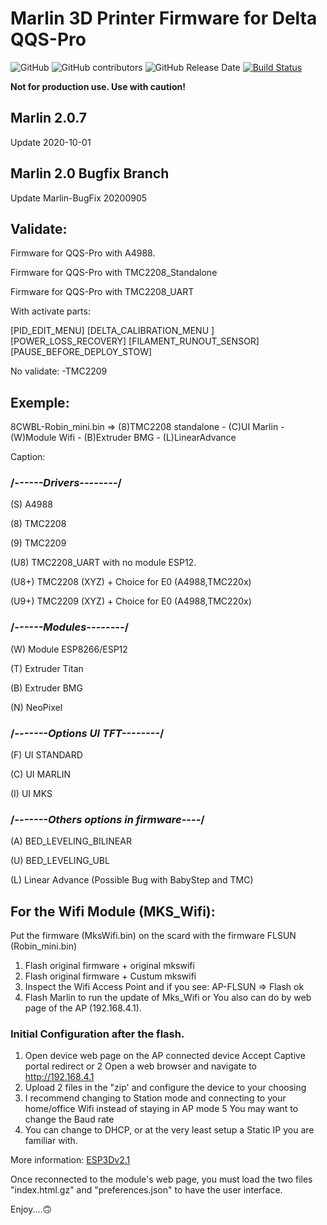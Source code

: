 # Marlin 3D Printer Firmware for Delta QQS-Pro

![GitHub](https://img.shields.io/github/license/marlinfirmware/marlin.svg)
![GitHub contributors](https://img.shields.io/github/contributors/marlinfirmware/marlin.svg)
![GitHub Release Date](https://img.shields.io/github/release-date/marlinfirmware/marlin.svg)
[![Build Status](https://github.com/MarlinFirmware/Marlin/workflows/CI/badge.svg?branch=bugfix-2.0.x)](https://github.com/MarlinFirmware/Marlin/actions)

__Not for production use. Use with caution!__

## Marlin 2.0.7 
 Update 2020-10-01
 
## Marlin 2.0 Bugfix Branch
 Update Marlin-BugFix 20200905

  ## Validate:

Firmware for QQS-Pro with A4988.

Firmware for QQS-Pro with TMC2208_Standalone

Firmware for QQS-Pro with TMC2208_UART

With activate parts:

[PID_EDIT_MENU]
[DELTA_CALIBRATION_MENU ]
[POWER_LOSS_RECOVERY]
[FILAMENT_RUNOUT_SENSOR]
[PAUSE_BEFORE_DEPLOY_STOW]

No validate:
-TMC2209

  ## Exemple: 

8CWBL-Robin_mini.bin =>  (8)TMC2208 standalone - (C)UI Marlin - (W)Module Wifi - (B)Extruder BMG - (L)LinearAdvance  

Caption:

  ### /*------Drivers--------*/
(S) A4988

(8) TMC2208

(9) TMC2209

(U8) TMC2208_UART with no module ESP12.

(U8+) TMC2208 (XYZ) + Choice for E0 (A4988,TMC220x) 

(U9+) TMC2209 (XYZ) + Choice for E0 (A4988,TMC220x)

  ### /*------Modules--------*/
(W) Module ESP8266/ESP12

(T) Extruder Titan

(B) Extruder BMG

(N) NeoPixel

  ### /*-------Options UI TFT--------*/
(F) UI STANDARD 

(C) UI MARLIN 

(I) UI MKS

  ### /*-------Others options in firmware----*/ 
(A) BED_LEVELING_BILINEAR

(U) BED_LEVELING_UBL

(L) Linear Advance (Possible Bug with BabyStep and TMC)

## For the Wifi Module (MKS_Wifi):
Put the firmware (MksWifi.bin) on the scard with the firmware FLSUN (Robin_mini.bin)
1) Flash original firmware + original mkswifi 
2) Flash original firmware + Custum mkswifi 
3) Inspect the Wifi Access Point and if you see: AP-FLSUN => Flash ok 
4) Flash Marlin 
to run the update of Mks_Wifi or You also can do by web page of the AP (192.168.4.1).

### Initial Configuration after the flash.
1. Open device web page on the AP connected device
Accept Captive portal redirect or
2 Open a web browser and navigate to http://192.168.4.1
3. Upload 2 files in the "zip' and configure the device to your choosing
4. I recommend changing to Station mode and connecting to your home/office Wifi instead of staying in AP mode
5 You may want to change the Baud rate
6. You can change to DHCP, or at the very least setup a Static IP you are familiar with.

More information: [ESP3Dv2.1](https://github.com/luc-github/ESP3D/wiki/Install-Instructions)

Once reconnected to the module's web page, you must load the two files "index.html.gz"
and "preferences.json" to have the user interface.

Enjoy....🙃
